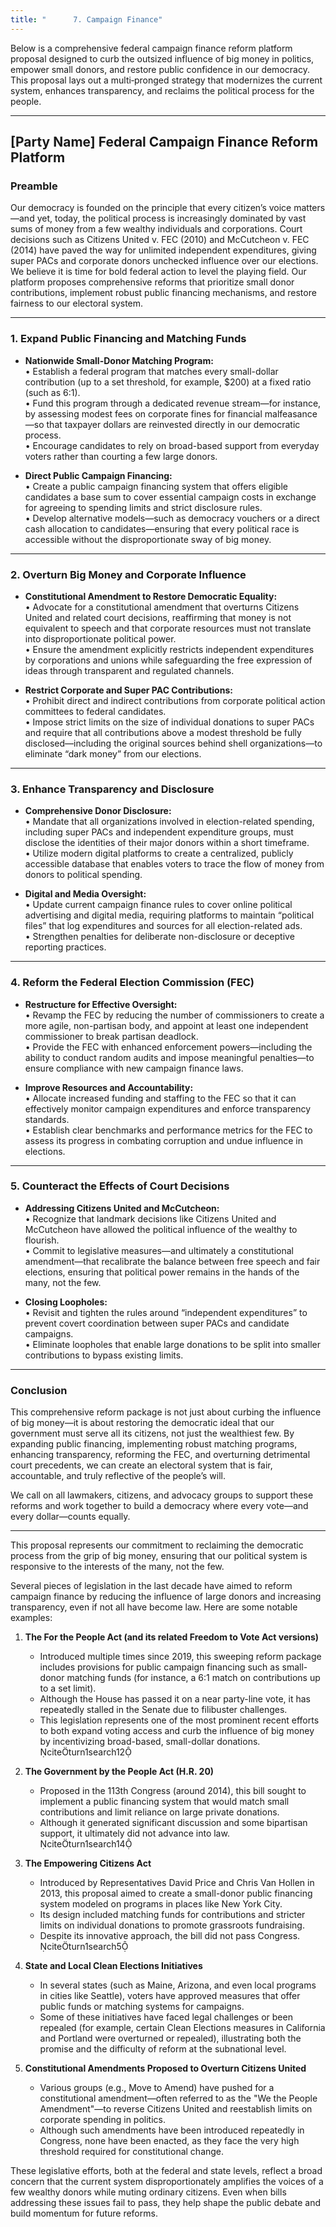```yaml
---
title: "      7. Campaign Finance"
---
```



Below is a comprehensive federal campaign finance reform platform proposal designed to curb the outsized influence of big money in politics, empower small donors, and restore public confidence in our democracy. This proposal lays out a multi‑pronged strategy that modernizes the current system, enhances transparency, and reclaims the political process for the people.

---

## [Party Name] Federal Campaign Finance Reform Platform

### Preamble

Our democracy is founded on the principle that every citizen’s voice matters—and yet, today, the political process is increasingly dominated by vast sums of money from a few wealthy individuals and corporations. Court decisions such as Citizens United v. FEC (2010) and McCutcheon v. FEC (2014) have paved the way for unlimited independent expenditures, giving super PACs and corporate donors unchecked influence over our elections. We believe it is time for bold federal action to level the playing field. Our platform proposes comprehensive reforms that prioritize small donor contributions, implement robust public financing mechanisms, and restore fairness to our electoral system.

---

### 1. Expand Public Financing and Matching Funds

- **Nationwide Small-Donor Matching Program:**  
  • Establish a federal program that matches every small-dollar contribution (up to a set threshold, for example, $200) at a fixed ratio (such as 6:1).  
  • Fund this program through a dedicated revenue stream—for instance, by assessing modest fees on corporate fines for financial malfeasance—so that taxpayer dollars are reinvested directly in our democratic process.  
  • Encourage candidates to rely on broad-based support from everyday voters rather than courting a few large donors.

- **Direct Public Campaign Financing:**  
  • Create a public campaign financing system that offers eligible candidates a base sum to cover essential campaign costs in exchange for agreeing to spending limits and strict disclosure rules.  
  • Develop alternative models—such as democracy vouchers or a direct cash allocation to candidates—ensuring that every political race is accessible without the disproportionate sway of big money.

---

### 2. Overturn Big Money and Corporate Influence

- **Constitutional Amendment to Restore Democratic Equality:**  
  • Advocate for a constitutional amendment that overturns Citizens United and related court decisions, reaffirming that money is not equivalent to speech and that corporate resources must not translate into disproportionate political power.  
  • Ensure the amendment explicitly restricts independent expenditures by corporations and unions while safeguarding the free expression of ideas through transparent and regulated channels.

- **Restrict Corporate and Super PAC Contributions:**  
  • Prohibit direct and indirect contributions from corporate political action committees to federal candidates.  
  • Impose strict limits on the size of individual donations to super PACs and require that all contributions above a modest threshold be fully disclosed—including the original sources behind shell organizations—to eliminate “dark money” from our elections.

---

### 3. Enhance Transparency and Disclosure

- **Comprehensive Donor Disclosure:**  
  • Mandate that all organizations involved in election-related spending, including super PACs and independent expenditure groups, must disclose the identities of their major donors within a short timeframe.  
  • Utilize modern digital platforms to create a centralized, publicly accessible database that enables voters to trace the flow of money from donors to political spending.

- **Digital and Media Oversight:**  
  • Update current campaign finance rules to cover online political advertising and digital media, requiring platforms to maintain “political files” that log expenditures and sources for all election-related ads.  
  • Strengthen penalties for deliberate non-disclosure or deceptive reporting practices.

---

### 4. Reform the Federal Election Commission (FEC)

- **Restructure for Effective Oversight:**  
  • Revamp the FEC by reducing the number of commissioners to create a more agile, non-partisan body, and appoint at least one independent commissioner to break partisan deadlock.  
  • Provide the FEC with enhanced enforcement powers—including the ability to conduct random audits and impose meaningful penalties—to ensure compliance with new campaign finance laws.
  
- **Improve Resources and Accountability:**  
  • Allocate increased funding and staffing to the FEC so that it can effectively monitor campaign expenditures and enforce transparency standards.  
  • Establish clear benchmarks and performance metrics for the FEC to assess its progress in combating corruption and undue influence in elections.

---

### 5. Counteract the Effects of Court Decisions

- **Addressing Citizens United and McCutcheon:**  
  • Recognize that landmark decisions like Citizens United and McCutcheon have allowed the political influence of the wealthy to flourish.  
  • Commit to legislative measures—and ultimately a constitutional amendment—that recalibrate the balance between free speech and fair elections, ensuring that political power remains in the hands of the many, not the few.

- **Closing Loopholes:**  
  • Revisit and tighten the rules around “independent expenditures” to prevent covert coordination between super PACs and candidate campaigns.  
  • Eliminate loopholes that enable large donations to be split into smaller contributions to bypass existing limits.

---

### Conclusion

This comprehensive reform package is not just about curbing the influence of big money—it is about restoring the democratic ideal that our government must serve all its citizens, not just the wealthiest few. By expanding public financing, implementing robust matching programs, enhancing transparency, reforming the FEC, and overturning detrimental court precedents, we can create an electoral system that is fair, accountable, and truly reflective of the people’s will.

We call on all lawmakers, citizens, and advocacy groups to support these reforms and work together to build a democracy where every vote—and every dollar—counts equally.

---

This proposal represents our commitment to reclaiming the democratic process from the grip of big money, ensuring that our political system is responsive to the interests of the many, not the few.

Several pieces of legislation in the last decade have aimed to reform campaign finance by reducing the influence of large donors and increasing transparency, even if not all have become law. Here are some notable examples:

1. **The For the People Act (and its related Freedom to Vote Act versions)**  
   - Introduced multiple times since 2019, this sweeping reform package includes provisions for public campaign financing such as small-donor matching funds (for instance, a 6:1 match on contributions up to a set limit).  
   - Although the House has passed it on a near party-line vote, it has repeatedly stalled in the Senate due to filibuster challenges.  
   - This legislation represents one of the most prominent recent efforts to both expand voting access and curb the influence of big money by incentivizing broad-based, small-dollar donations.  
   citeturn1search12

2. **The Government by the People Act (H.R. 20)**  
   - Proposed in the 113th Congress (around 2014), this bill sought to implement a public financing system that would match small contributions and limit reliance on large private donations.  
   - Although it generated significant discussion and some bipartisan support, it ultimately did not advance into law.  
   citeturn1search14

3. **The Empowering Citizens Act**  
   - Introduced by Representatives David Price and Chris Van Hollen in 2013, this proposal aimed to create a small-donor public financing system modeled on programs in places like New York City.  
   - Its design included matching funds for contributions and stricter limits on individual donations to promote grassroots fundraising.  
   - Despite its innovative approach, the bill did not pass Congress.  
   citeturn1search5

4. **State and Local Clean Elections Initiatives**  
   - In several states (such as Maine, Arizona, and even local programs in cities like Seattle), voters have approved measures that offer public funds or matching systems for campaigns.  
   - Some of these initiatives have faced legal challenges or been repealed (for example, certain Clean Elections measures in California and Portland were overturned or repealed), illustrating both the promise and the difficulty of reform at the subnational level.

5. **Constitutional Amendments Proposed to Overturn Citizens United**  
   - Various groups (e.g., Move to Amend) have pushed for a constitutional amendment—often referred to as the "We the People Amendment"—to reverse Citizens United and reestablish limits on corporate spending in politics.  
   - Although such amendments have been introduced repeatedly in Congress, none have been enacted, as they face the very high threshold required for constitutional change.

These legislative efforts, both at the federal and state levels, reflect a broad concern that the current system disproportionately amplifies the voices of a few wealthy donors while muting ordinary citizens. Even when bills addressing these issues fail to pass, they help shape the public debate and build momentum for future reforms.
